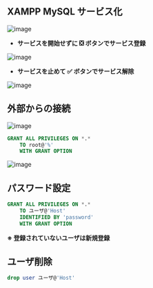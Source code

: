 ## XAMPP MySQL サービス化
![image](https://user-images.githubusercontent.com/1501327/145487390-b3e7ad95-3596-43f2-aca9-0885d3764d9a.png)

- **サービスを開始せずに ❎ ボタンでサービス登録**

![image](https://user-images.githubusercontent.com/1501327/145487874-b681f497-2496-4d85-8aec-f890c142e1cd.png)

- **サービスを止めて ✅ ボタンでサービス解除**

![image](https://user-images.githubusercontent.com/1501327/145488153-e7f76518-55c0-4f51-89d8-c5ca499be1a1.png)


## 外部からの接続
![image](https://user-images.githubusercontent.com/1501327/145489428-c99dbd51-cd3a-4d4c-b322-9be4a4194f88.png)
```sql
GRANT ALL PRIVILEGES ON *.* 
	TO root@'%'
	WITH GRANT OPTION
```
![image](https://user-images.githubusercontent.com/1501327/145489626-ffe8363f-1c20-433f-8b5c-4a50c3ce07d2.png)

## パスワード設定
```sql
GRANT ALL PRIVILEGES ON *.* 
	TO ユーザ@'Host'
	IDENTIFIED BY 'password'
	WITH GRANT OPTION

```
**※ 登録されていないユーザは新規登録**

## ユーザ削除
```sql
drop user ユーザ@'Host'
```
